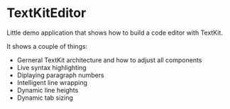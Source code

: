 TextKitEditor
=============

Little demo application that shows how to build a code editor with TextKit.

It shows a couple of things:

- Gerneral TextKit architecture and how to adjust all components
- Live syntax highlighting
- Diplaying paragraph numbers
- Intelligent line wrapping
- Dynamic line heights
- Dynamic tab sizing